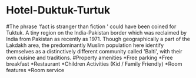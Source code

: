 # Hotel-Duktuk-Turtuk
#The phrase 'fact is stranger than fiction ' could have been coined for Tuktuk. A tiny region on the India-Pakistan border which was reclaimed by India from Pakistan as recently as 1971. Though geographically a part of the Lakdakh area, the predominantly Muslim population here identify themselves as a distinctively different community called 'Balti', with their own cuisine and traditions.
#Property amenities
*Free parking
*Free breakfast
*Restaurant
*Children Activities (Kid / Family Friendly)
*Room features
*Room service
